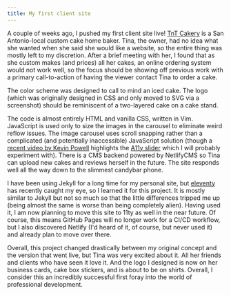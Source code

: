 ```yaml
---
title: My first client site
---
```


A couple of weeks ago, I pushed my first client site live! [TnT Cakery](https://tntcakery.com) is a San Antonio-local custom cake home baker. Tina, the owner, had no idea what she wanted when she said she would like a website, so the entire thing was mostly left to my discretion. After a brief meeting with her, I found that as she custom makes (and prices) all her cakes, an online ordering system would not work well, so the focus should be showing off previous work with a primary call-to-action of having the viewer contact Tina to order a cake.

The color scheme was designed to call to mind an iced cake. The logo (which was originally designed in CSS and only moved to SVG via a screenshot) should be reminiscent of a two-layered cake on a cake stand.

The code is almost entirely HTML and vanilla CSS, written in Vim. JavaScript is used only to size the images in the carousel to eliminate weird reflow issues. The image carousel uses scroll snapping rather than a complicated (and potentially inaccessible) JavaScript solution (though a [recent video by Kevin Powell](https://youtu.be/a8OiB2NnHMo) highlights the [A11y slider](https://a11yslider.js.org/) which I will probably experiment with). There is a CMS backend powered by NetlifyCMS so Tina can upload new cakes and reviews herself in the future. The site responds well all the way down to the slimmest candybar phone.

I have been using Jekyll for a long time for my personal site, but [eleventy](http://11ty.dev) has recently caught my eye, so I learned it for this project. It is mostly similar to Jekyll but not so much so that the little differences tripped me up (being almost the same is worse than being completely alien). Having used it, I am now planning to move this site to 11ty as well in the near future. Of course, this means GitHub Pages will no longer work for a CI/CD workflow, but I also discovered Netlify (I'd heard of it, of course, but never used it) and already plan to move over there.

Overall, this project changed drastically between my original concept and the version that went live, but Tina was very excited about it. All her friends and clients who have seen it love it. And the logo I designed is now on her business cards, cake box stickers, and is about to be on shirts. Overall, I consider this an incredibly successful first foray into the world of professional development.
